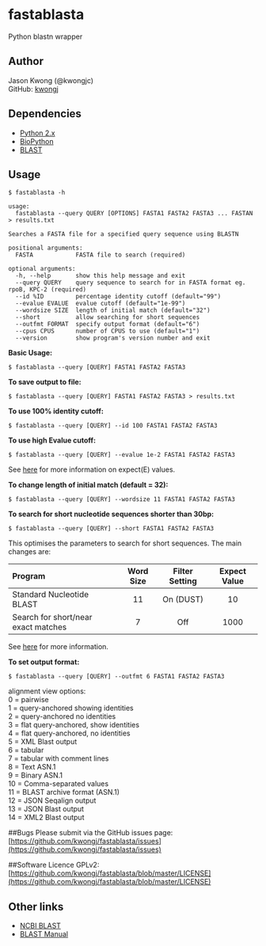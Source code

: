 # fastablasta
Python blastn wrapper

## Author
Jason Kwong (@kwongjc)  
GitHub: [kwongj](https://github.com/kwongj)  

## Dependencies
* [Python 2.x](https://www.python.org/downloads/)
* [BioPython](http://biopython.org/wiki/Main_Page)
* [BLAST](https://blast.ncbi.nlm.nih.gov/Blast.cgi?PAGE_TYPE=BlastDocs&DOC_TYPE=Download)

## Usage
`$ fastablasta -h`
```
usage: 
  fastablasta --query QUERY [OPTIONS] FASTA1 FASTA2 FASTA3 ... FASTAN > results.txt

Searches a FASTA file for a specified query sequence using BLASTN

positional arguments:
  FASTA            FASTA file to search (required)

optional arguments:
  -h, --help       show this help message and exit
  --query QUERY    query sequence to search for in FASTA format eg. rpoB, KPC-2 (required)
  --id %ID         percentage identity cutoff (default="99")
  --evalue EVALUE  evalue cutoff (default="1e-99")
  --wordsize SIZE  length of initial match (default="32")
  --short          allow searching for short sequences
  --outfmt FORMAT  specify output format (default="6")
  --cpus CPUS      number of CPUS to use (default="1")
  --version        show program's version number and exit
```

**Basic Usage:**  

`$ fastablasta --query [QUERY] FASTA1 FASTA2 FASTA3`  

**To save output to file:**  

`$ fastablasta --query [QUERY] FASTA1 FASTA2 FASTA3 > results.txt`  

**To use 100% identity cutoff:**  

`$ fastablasta --query [QUERY] --id 100 FASTA1 FASTA2 FASTA3`  

**To use high Evalue cutoff:**  

`$ fastablasta --query [QUERY] --evalue 1e-2 FASTA1 FASTA2 FASTA3`  

See [here](http://blast.ncbi.nlm.nih.gov/Blast.cgi?CMD=Web&PAGE_TYPE=BlastDocs&DOC_TYPE=FAQ#expect) for more information on expect(E) values.  

**To change length of initial match (default = 32):**  

`$ fastablasta --query [QUERY] --wordsize 11 FASTA1 FASTA2 FASTA3`  

**To search for short nucleotide sequences shorter than 30bp:**  

`$ fastablasta --query [QUERY] --short FASTA1 FASTA2 FASTA3`  

This optimises the parameters to search for short sequences. The main changes are:  

| Program                             | Word Size | Filter Setting | Expect Value |  
|:----------------------------------- |:---------:|:--------------:|:------------:|  
| Standard Nucleotide BLAST           |    11     |   On (DUST)    |        10    |  
| Search for short/near exact matches |     7     |      Off       |      1000    |  

See [here](http://www.ncbi.nlm.nih.gov/BLAST/Why.shtml) for more information.  

**To set output format:**  

`$ fastablasta --query [QUERY] --outfmt 6 FASTA1 FASTA2 FASTA3`  

alignment view options:  
0 = pairwise  
1 = query-anchored showing identities  
2 = query-anchored no identities  
3 = flat query-anchored, show identities  
4 = flat query-anchored, no identities  
5 = XML Blast output  
6 = tabular  
7 = tabular with comment lines  
8 = Text ASN.1  
9 = Binary ASN.1  
10 = Comma-separated values  
11 = BLAST archive format (ASN.1)  
12 = JSON Seqalign output  
13 = JSON Blast output  
14 = XML2 Blast output  

##Bugs
Please submit via the GitHub issues page: [https://github.com/kwongj/fastablasta/issues](https://github.com/kwongj/fastablasta/issues)  

##Software Licence
GPLv2: [https://github.com/kwongj/fastablasta/blob/master/LICENSE](https://github.com/kwongj/fastablasta/blob/master/LICENSE)

## Other links
* [NCBI BLAST](http://blast.ncbi.nlm.nih.gov/Blast.cgi)
* [BLAST Manual](http://www.ncbi.nlm.nih.gov/books/NBK279690/)
